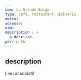 ```yaml
---
nom: La Grande Barge
type: café, restaurant, épicerie
metro: 
adresse: 
osm: 
description : >
  à décritre.
par: pntbr
---
```


## description

Lieu associatif
